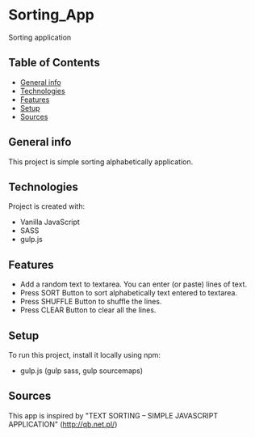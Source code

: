 # Sorting_App
Sorting application

## Table of Contents
* [General info](#general-info)
* [Technologies](#technologies)
* [Features](#features)
* [Setup](#setup)
* [Sources](#sources)

## General info
This project is simple sorting alphabetically application.

## Technologies
Project is created with:
* Vanilla JavaScript
* SASS
* gulp.js

## Features
* Add a random text to textarea. You can enter (or paste) lines of text.
* Press SORT Button to sort alphabetically text entered to textarea.
* Press SHUFFLE Button to shuffle the lines.
* Press CLEAR Button to clear all the lines.

## Setup
To run this project, install it locally using npm:

* gulp.js (gulp sass, gulp sourcemaps)

## Sources
This app is inspired by "TEXT SORTING – SIMPLE JAVASCRIPT APPLICATION" (http://qb.net.pl/)

